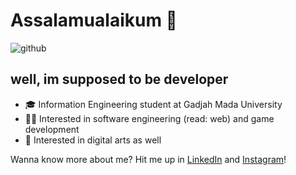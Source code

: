 # Assalamualaikum 👋
![github](https://user-images.githubusercontent.com/73093118/121893750-8b19df00-cd48-11eb-8d66-4bae6d09bf5b.gif)
## well, im supposed to be developer
- 🎓 Information Engineering student at Gadjah Mada University
- 👩‍💻 Interested in software engineering (read: web) and game development
- 🎨 Interested in digital arts as well

Wanna know more about me? Hit me up in [LinkedIn](https://www.linkedin.com/in/saddan-syah-a-a914011b8/) and [Instagram](https://www.instagram.com/saddansyah/)!

